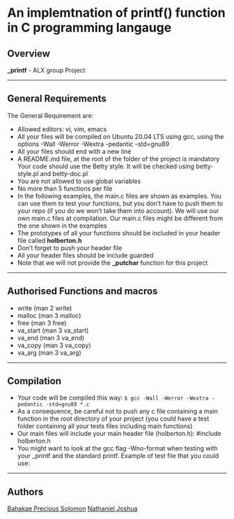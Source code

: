 # An implemtnation of printf() function in C programming langauge

## Overview

**_printf** - ALX group Project

*****************************************************************

## General Requirements

The General Requirement are:

 - Allowed editors: vi, vim, emacs
 - All your files will be compiled on Ubuntu 20.04 LTS using gcc, using the options -Wall -Werror -Wextra -pedantic -std=gnu89
 - All your files should end with a new line
 - A README.md file, at the root of the folder of the project is mandatory
Your code should use the Betty style. It will be checked using betty-style.pl and betty-doc.pl
 - You are not allowed to use global variables
 - No more than 5 functions per file
 - In the following examples, the main.c files are shown as examples. You can use them to test your functions, but you don’t have to push them to your repo (if you do we won’t take them into account). We will use our own main.c files at compilation. Our main.c files might be different from the one shown in the examples
 - The prototypes of all your functions should be included in your header file called **holberton.h**
 - Don’t forget to push your header file
 - All your header files should be include guarded
 - Note that we will not provide the **_putchar** function for this project

*************************************************************
## Authorised Functions and macros
 - write (man 2 write)
 - malloc (man 3 malloc)
 - free (man 3 free)
 - va_start (man 3 va_start)
 - va_end (man 3 va_end)
 - va_copy (man 3 va_copy)
 - va_arg (man 3 va_arg)

**************************************************************
## Compilation
 - Your code will be compiled this way:
```$ gcc -Wall -Werror -Wextra -pedantic -std=gnu89 *.c```
 - As a consequence, be careful not to push any c file containing a main function in the root directory of your project (you could have a test folder containing all your tests files including main functions)
 - Our main files will include your main header file (holberton.h): #include holberton.h
 - You might want to look at the gcc flag -Wno-format when testing with your _printf and the standard printf. Example of test file that you could use:

*******************************************************************
## Authors
[Bahakae Precious Solomon](https://github.com/Precious-B)
[Nathaniel Joshua](https://github.com/Nathans1993)


